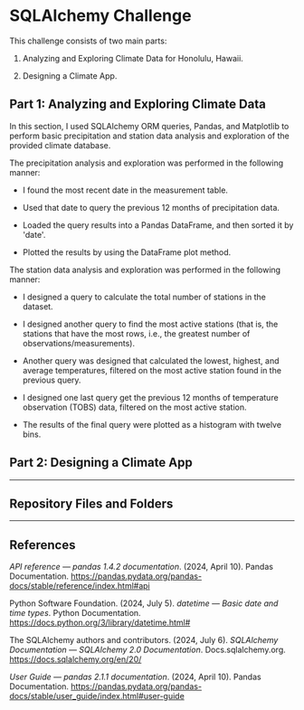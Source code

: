 # SQLAlchemy Challenge

This challenge consists of two main parts:

1. Analyzing and Exploring Climate Data for Honolulu, Hawaii.

2. Designing a Climate App.

## Part 1: Analyzing and Exploring Climate Data

In this section, I used SQLAlchemy ORM queries, Pandas, and Matplotlib to perform basic precipitation and station data analysis and exploration of the provided climate database.

The precipitation analysis and exploration was performed in the following manner:

- I found the most recent date in the measurement table.

- Used that date to query the previous 12 months of precipitation data.

- Loaded the query results into a Pandas DataFrame, and then sorted it by 'date'.

- Plotted the results by using the DataFrame plot method.

The station data analysis and exploration was performed in the following manner:

- I designed a query to calculate the total number of stations in the dataset.

- I designed another query to find the most active stations (that is, the stations that have the most rows, i.e., the greatest number of observations/measurements).

- Another query was designed that calculated the lowest, highest, and average temperatures, filtered on the most active station found in the previous query.

- I designed one last query get the previous 12 months of temperature observation (TOBS) data, filtered on the most active station.

- The results of the final query were plotted as a histogram with twelve bins.

## Part 2: Designing a Climate App



---

## Repository Files and Folders



---

## References

*API reference — pandas 1.4.2 documentation*. (2024, April 10). Pandas Documentation. <https://pandas.pydata.org/pandas-docs/stable/reference/index.html#api>

Python Software Foundation. (2024, July 5). *datetime — Basic date and time types*. Python Documentation. <https://docs.python.org/3/library/datetime.html#>

The SQLAlchemy authors and contributors. (2024, July 6). *SQLAlchemy Documentation — SQLAlchemy 2.0 Documentation*. Docs.sqlalchemy.org. <https://docs.sqlalchemy.org/en/20/>

*User Guide — pandas 2.1.1 documentation*. (2024, April 10). Pandas Documentation. <https://pandas.pydata.org/pandas-docs/stable/user_guide/index.html#user-guide>
